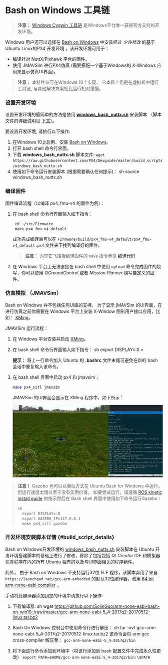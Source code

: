 # Bash on Windows 工具链

> **注意：** [Windows Cygwin 工具链](../setup/dev_env_windows_cygwin.md) 是Windows平台唯一获得官方支持的开发环境。

Windows 用户还可以选择在 [Bash on Windows](https://github.com/Microsoft/BashOnWindows) 中安装经过 *少许修改* 的基于Ubuntu Linux的PX4 开发环境 ，该开发环境可用于：

* 编译针对 NuttX/Pixhawk 平台的固件。 
* 使用 JMAVSim 进行PX4仿真 (需要搭配一个基于Windows的 X-Windows 应用来显示仿真UI界面)。

> **注意：** 本特性仅可在Windows 10上实现， 它本质上仍是在虚拟机中运行工具链, 与其他解决方案相比运行相对缓慢。

### 设置开发环境

设置开发环境的最简单的方法是使用 **<a href="https://raw.githubusercontent.com/PX4/Devguide/master/build_scripts/windows_bash_nuttx.sh" target="_blank" download>windows_bash_nuttx.sh</a>** 安装脚本 （脚本文件的详细说明见 [下文](#build_script_details)）。

要设置开发环境, 请执行以下操作:

1. 在Windows 10上启用、安装 [Bash on Windows](https://github.com/Microsoft/BashOnWindows)。
2. 打开 bash shell 命令行界面。 
3. 下载 **windows_bash_nuttx.sh** 脚本文件: ```wget https://raw.githubusercontent.com/PX4/Devguide/master/build_scripts/windows_bash_nuttx.sh```
4. 使用如下命令运行安装脚本 (根据需要确认任何提示)： 
        sh
        source windows_bash_nuttx.sh

### 编译固件

固件编译流程（以编译 px4_fmu-v4 的固件为例）：

1. 在 bash shell 命令行界面输入如下指令：
    
        cd ~/src/Firmware
        make px4_fmu-v4_default
        
    
    成功完成编译后可以在 `Firmware/build/px4_fmu-v4_default/px4_fmu-v4_default.px4` 文件夹下找到编译好的固件。
    
    > **注意：** 为其它飞控板编译固件的 `make` 指令参见 [编译代码](../setup/building_px4.md#nuttx--pixhawk-based-boards)

2. 在 Windows 平台上无法直接在 bash shell 中使用 `upload` 命令完成固件的烧写，你可以使用 *QGroundControl* 或者 *Mission Planner* 烧写自定义的固件。

### 仿真模拟 （JMAVSim）

Bash on Windows 并不包括任何UI库的支持。 为了显示 jMAVSim 的UI界面，在进行仿真之前你需要在 Windows 平台上安装 X-Window 图形用户接口应用，比如： [XMing](https://sourceforge.net/projects/xming/)。

JMAVSim 运行流程：

1. 在 Windows 平台安装并启动 [XMing](https://sourceforge.net/projects/xming/)。
2. 在 bash shell 命令行界面输入如下指令： 
        sh
        export DISPLAY=:0 > 
    
    **提示：** 将上一行命令加入 Ubuntu 的 **.bashrc** 文件末尾可避免在新的 bash 会话中重复输入该命令。
3. 在 bash shell 界面中启动 px4 和 jmavsim：
    
    ```sh
    make px4_sitl jmavsim
    ```
    
    JMAVSim 的UI界面会显示在 XMing 程序中，如下所示：
    
    ![jMAVSimOnWindows](../../assets/simulation/JMAVSim_on_Windows.PNG)

> **注意！** Gazebo 也可以以类似方式在 Ubuntu Bash for Windows 中运行，但运行速度太慢以至于没有实用价值。 如要尝试运行，请遵循 [ROS kinetic install guide](http://wiki.ros.org/kinetic/Installation/Ubuntu) 的指示然后在 Bash shell 界面中使用如下命令运行Gazebo： 
> 
>     sh
>       export DISPLAY=:0
>       export GAZEBO_IP=127.0.0.1
>       make px4_sitl gazebo

### 开发环境安装脚本详情 {#build_script_details}

Bash on Windows开发环境的 [windows_bash_nuttx.sh](https://raw.githubusercontent.com/PX4/Devguide/master/build_scripts/windows_bash_nuttx.sh) 安装脚本在 Ubuntu 开发环境搭建脚本的基础上进行了修改，移除了包括包括 *Qt Creator* IDE 和模拟器仿真程序在内的所有 Ubuntu 独有的以及与UI界面相关的程序组件。

此外， 由于 Bash on Windows 不支持运行32位 ELF 程序，该脚本弃用了来自 `https://launchpad.net/gcc-arm-embedded` 的默认32位编译器，改用 [64 bit arm-none-eabi compiler](https://github.com/SolinGuo/arm-none-eabi-bash-on-win10-.git) 。

手动将此编译器添加到您的环境中请执行以下操作:

1. 下载编译器: 
        sh
        wget https://github.com/SolinGuo/arm-none-eabi-bash-on-win10-/raw/master/gcc-arm-none-eabi-5_4-2017q2-20170512-linux.tar.bz2

2. Bash On Windows 控制台中使用命令行进行解压： 
        sh
        tar -xvf gcc-arm-none-eabi-5_4-2017q2-20170512-linux.tar.bz2 该命令会将 arm gcc cross-compiler 解压至： ```gcc-arm-none-eabi-5_4-2017q2/bin```

3. 将下面这行命令添加到环境中（将该行添加到 bash 配置文件中完成永久性更改） ```export PATH=$HOME/gcc-arm-none-eabi-5_4-2017q2/bin:\$PATH```